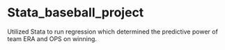 # Stata_baseball_project
Utilized Stata to run regression which determined the predictive power of team ERA and OPS on winning.
